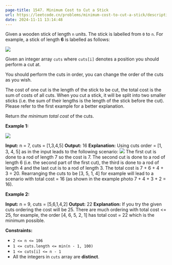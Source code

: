 ```yaml
---
page-title: 1547. Minimum Cost to Cut a Stick
url: https://leetcode.cn/problems/minimum-cost-to-cut-a-stick/description/?envType=daily-question&envId=2024-11-11
date: 2024-11-11 13:14:48
---
```

Given a wooden stick of length `n` units. The stick is labelled from `0` to `n`. For example, a stick of length **6** is labelled as follows:

![](https://assets.leetcode.com/uploads/2020/07/21/statement.jpg)

Given an integer array `cuts` where `cuts[i]` denotes a position you should perform a cut at.

You should perform the cuts in order, you can change the order of the cuts as you wish.

The cost of one cut is the length of the stick to be cut, the total cost is the sum of costs of all cuts. When you cut a stick, it will be split into two smaller sticks (i.e. the sum of their lengths is the length of the stick before the cut). Please refer to the first example for a better explanation.

Return *the minimum total cost* of the cuts.

**Example 1:**

![](https://assets.leetcode.com/uploads/2020/07/23/e1.jpg)

**Input:** n = 7, cuts = \[1,3,4,5\]
**Output:** 16
**Explanation:** Using cuts order = \[1, 3, 4, 5\] as in the input leads to the following scenario:
![](https://assets.leetcode.com/uploads/2020/07/21/e11.jpg)
The first cut is done to a rod of length 7 so the cost is 7. The second cut is done to a rod of length 6 (i.e. the second part of the first cut), the third is done to a rod of length 4 and the last cut is to a rod of length 3. The total cost is 7 + 6 + 4 + 3 = 20.
Rearranging the cuts to be \[3, 5, 1, 4\] for example will lead to a scenario with total cost = 16 (as shown in the example photo 7 + 4 + 3 + 2 = 16).

**Example 2:**

**Input:** n = 9, cuts = \[5,6,1,4,2\]
**Output:** 22
**Explanation:** If you try the given cuts ordering the cost will be 25.
There are much ordering with total cost <= 25, for example, the order \[4, 6, 5, 2, 1\] has total cost = 22 which is the minimum possible.

**Constraints:**

-   `2 <= n <= 106`
-   `1 <= cuts.length <= min(n - 1, 100)`
-   `1 <= cuts[i] <= n - 1`
-   All the integers in `cuts` array are **distinct**.